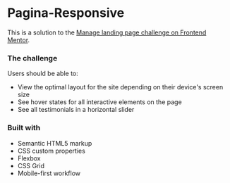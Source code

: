 # Pagina-Responsive

This is a solution to the [Manage landing page challenge on Frontend Mentor](https://www.frontendmentor.io/challenges/manage-landing-page-SLXqC6P5).

### The challenge

Users should be able to:

- View the optimal layout for the site depending on their device's screen size
- See hover states for all interactive elements on the page
- See all testimonials in a horizontal slider

### Built with

- Semantic HTML5 markup
- CSS custom properties
- Flexbox
- CSS Grid
- Mobile-first workflow